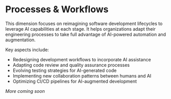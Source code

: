 # Processes & Workflows

This dimension focuses on reimagining software development lifecycles to leverage AI capabilities at each stage. It helps organizations adapt their engineering processes to take full advantage of AI-powered automation and augmentation.

Key aspects include:
- Redesigning development workflows to incorporate AI assistance
- Adapting code review and quality assurance processes
- Evolving testing strategies for AI-generated code
- Implementing new collaboration patterns between humans and AI
- Optimizing CI/CD pipelines for AI-augmented development

*More coming soon*
